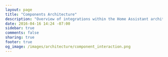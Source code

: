 ```yaml
---
layout: page
title: "Components Architecture"
description: "Overview of integrations within the Home Assistant architecture."
date: 2016-04-16 14:24 -07:00
sidebar: true
comments: false
sharing: true
footer: true
og_image: /images/architecture/component_interaction.png
---
```


<script>
window.location = 'https://developers.home-assistant.io/docs/en/architecture_components.html';
</script>